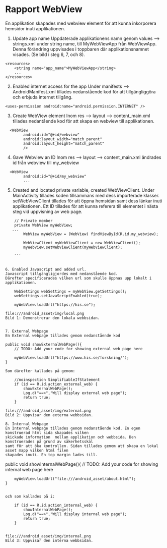 
# Rapport WebView
En applikation skapades med webview element för att kunna inkorporera hemsidor inuti applikationen.

1.  Update app name
Uppdaterade applikationens namn genom values --> strings.xml under string name, till MyWebViewApp
från WebViewApp. Denna förändring uppvisades i toppbaren där applikationsnamnet visades.
(Se bild i steg 6, 7, och 8).
```
<resources>
    <string name="app_name">MyWebViewApp</string>
    ...
</resources>
```

2. Enabled internet access for the app
Under manifests --> AndroidManifest.xml tillades nedanstående kod för att tillgängliggöra
och erbjuda internet tillgång.
```
<uses-permission android:name="android.permission.INTERNET" />
```

3. Create WebView element
Inom res --> layout --> content_main.xml tillades nedantående kod för att skapa en webview till
applikationen.

```
  <WebView
        android:id="@+id/webview"
        android:layout_width="match_parent"
        android:layout_height="match_parent"
        />
 ```

4. Gave Webview an ID
Inom res --> layout --> content_main.xml ändrades id från webview till my_webview
```
  <WebView
        android:id="@+id/my_webview"
        ...
```

5. Created and located private variable, created WebViewClient.
Under MainActivity tillades koden tillsammans med dess importerade klasser.
setWebViewClient tillades för att öppna hemsidan samt dess länkar inuti applikationen.
Ett ID tillades för att kunna referera till elementet i nästa steg vid uppvisning av web page.

```
    // Private member
    private WebView myWebView;
   ...
        WebView myWebView = (WebView) findViewById(R.id.my_webview);

        WebViewClient myWebViewClient = new WebViewClient();
        myWebView.setWebViewClient(myWebViewClient);

    ```


6. Enabled Javascript and added url.
Javascript tillgängligjordes med nedanstående kod.
Därefter specificerades vilken url som skulle öppnas upp lokalt i applikationen.
```
        WebSettings webSettings = myWebView.getSettings();
        webSettings.setJavaScriptEnabled(true);

        myWebView.loadUrl("https://his.se");
```
file:///android_asset/img/local.png
Bild 1: Demonstrerar den lokala webbsidan.


7. External Webpage
En External webpage tillades genom nedanstående kod
```
    public void showExternalWebPage(){
        // TODO: Add your code for showing external web page here

        myWebView.loadUrl("https://www.his.se/forskning/");
    }
```
Som därefter kallades på genom:
```
        //noinspection SimplifiableIfStatement
        if (id == R.id.action_external_web) {
            showExternalWebPage();
            Log.d("==>","Will display external web page");
            return true;
        }
```
file:///android_asset/img/external.png
Bild 2: Uppvisar den externa webbsidan.

8. Internal Webpage
En Internal webpage tillades genom nedanstående kod. En egen konstruerad html sida skapades vilken
skickade information  mellan applikation och webbsida. Den konstruerades på grund av säkerhetsskäl
samt för att öka kontrollen. Sidan tillades genom att skapa en lokal asset mapp vilken html filen
skapades inuti. En top margin lades till.

```
   public void showInternalWebPage(){
        // TODO: Add your code for showing internal web page here

        myWebView.loadUrl("file:///android_asset/about.html");
    }
```

och som kallades på i:
```
        if (id == R.id.action_internal_web) {
            showInternalWebPage();
            Log.d("==>","Will display internal web page");
            return true;
        }
```

file:///android_asset/img/internal.png
Bild 3: Uppvisar den interna webbsidan.


